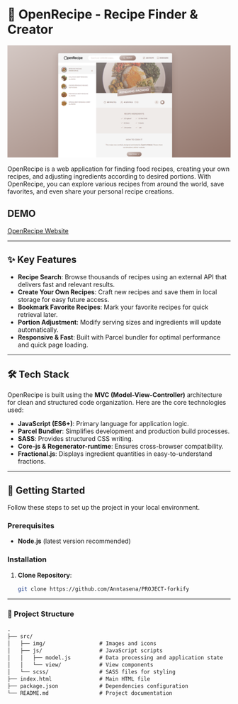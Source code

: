 # 🍴 OpenRecipe - Recipe Finder & Creator

![OpenRecipe Preview Website](Project-Planing/OpenRecipe_Preview2.png)

OpenRecipe is a web application for finding food recipes, creating your own recipes, and adjusting ingredients according to desired portions. With OpenRecipe, you can explore various recipes from around the world, save favorites, and even share your personal recipe creations.

## DEMO

[OpenRecipe Website](https://project-openrecipe.netlify.app/)

---

## ✨ Key Features

- **Recipe Search**: Browse thousands of recipes using an external API that delivers fast and relevant results.
- **Create Your Own Recipes**: Craft new recipes and save them in local storage for easy future access.
- **Bookmark Favorite Recipes**: Mark your favorite recipes for quick retrieval later.
- **Portion Adjustment**: Modify serving sizes and ingredients will update automatically.
- **Responsive & Fast**: Built with Parcel bundler for optimal performance and quick page loading.

---

## 🛠️ Tech Stack

OpenRecipe is built using the **MVC (Model-View-Controller)** architecture for clean and structured code organization. Here are the core technologies used:

- **JavaScript (ES6+)**: Primary language for application logic.
- **Parcel Bundler**: Simplifies development and production build processes.
- **SASS**: Provides structured CSS writing.
- **Core-js & Regenerator-runtime**: Ensures cross-browser compatibility.
- **Fractional.js**: Displays ingredient quantities in easy-to-understand fractions.

---

## 🚀 Getting Started

Follow these steps to set up the project in your local environment.

### Prerequisites

- **Node.js** (latest version recommended)

### Installation

1. **Clone Repository**:
   ```bash
   git clone https://github.com/Anntasena/PROJECT-forkify
   ```

---

### 📄 Project Structure

```
.
├── src/
│   ├── img/                 # Images and icons
│   ├── js/                  # JavaScript scripts
│   │   ├── model.js         # Data processing and application state
│   │   └── view/            # View components
│   └── scss/                # SASS files for styling
├── index.html               # Main HTML file
├── package.json             # Dependencies configuration
└── README.md                # Project documentation
```
